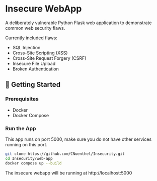# Insecure WebApp

A deliberately vulnerable Python Flask web application to demonstrate common web security flaws. 

Currently included flaws:
- SQL Injection
- Cross-Site Scripting (XSS)
- Cross-Site Request Forgery (CSRF)
- Insecure File Upload
- Broken Authentication

## 🚀 Getting Started

### Prerequisites
- Docker
- Docker Compose

### Run the App

This app runs on port 5000, make sure you do not have other services running on this port. 

```bash
git clone https://github.com/CNuenthel/Insecurity.git
cd Insecurity/web-app
docker compose up --build
```

The insecure webapp will be running at http://localhost:5000